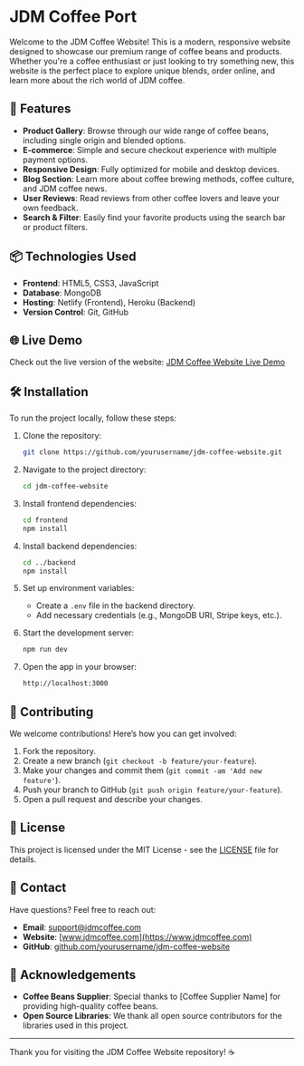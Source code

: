 # JDM Coffee Port

Welcome to the JDM Coffee Website! This is a modern, responsive website designed to showcase our premium range of coffee beans and products. Whether you're a coffee enthusiast or just looking to try something new, this website is the perfect place to explore unique blends, order online, and learn more about the rich world of JDM coffee.

## 🚀 Features

- **Product Gallery**: Browse through our wide range of coffee beans, including single origin and blended options.
- **E-commerce**: Simple and secure checkout experience with multiple payment options.
- **Responsive Design**: Fully optimized for mobile and desktop devices.
- **Blog Section**: Learn more about coffee brewing methods, coffee culture, and JDM coffee news.
- **User Reviews**: Read reviews from other coffee lovers and leave your own feedback.
- **Search & Filter**: Easily find your favorite products using the search bar or product filters.

## 📦 Technologies Used

- **Frontend**: HTML5, CSS3, JavaScript
- **Database**: MongoDB
- **Hosting**: Netlify (Frontend), Heroku (Backend)
- **Version Control**: Git, GitHub

## 🌐 Live Demo

Check out the live version of the website: [JDM Coffee Website Live Demo](https://jdm-coffee-port.netlify.app/)

## 🛠️ Installation

To run the project locally, follow these steps:

1. Clone the repository:
    ```bash
    git clone https://github.com/yourusername/jdm-coffee-website.git
    ```

2. Navigate to the project directory:
    ```bash
    cd jdm-coffee-website
    ```

3. Install frontend dependencies:
    ```bash
    cd frontend
    npm install
    ```

4. Install backend dependencies:
    ```bash
    cd ../backend
    npm install
    ```

5. Set up environment variables:
    - Create a `.env` file in the backend directory.
    - Add necessary credentials (e.g., MongoDB URI, Stripe keys, etc.).

6. Start the development server:
    ```bash
    npm run dev
    ```

7. Open the app in your browser:
    ```bash
    http://localhost:3000
    ```

## 🎨 Contributing

We welcome contributions! Here’s how you can get involved:

1. Fork the repository.
2. Create a new branch (`git checkout -b feature/your-feature`).
3. Make your changes and commit them (`git commit -am 'Add new feature'`).
4. Push your branch to GitHub (`git push origin feature/your-feature`).
5. Open a pull request and describe your changes.

## 📄 License

This project is licensed under the MIT License - see the [LICENSE](LICENSE) file for details.

## 🤝 Contact

Have questions? Feel free to reach out:

- **Email**: support@jdmcoffee.com
- **Website**: [www.jdmcoffee.com](https://www.jdmcoffee.com)
- **GitHub**: [github.com/yourusername/jdm-coffee-website](https://github.com/yourusername/jdm-coffee-website)

## 👏 Acknowledgements

- **Coffee Beans Supplier**: Special thanks to [Coffee Supplier Name] for providing high-quality coffee beans.
- **Open Source Libraries**: We thank all open source contributors for the libraries used in this project.

---

Thank you for visiting the JDM Coffee Website repository! ☕
